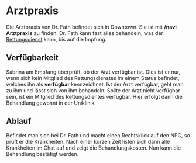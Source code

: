 # Arztpraxis

Die Arztpraxis von Dr. Fath befindet sich in Downtown. Sie ist mit **/navi Arztpraxis** zu finden. Dr. Fath kann fast alles behandeln, was der [Rettungsdienst](../../pages/fraktionen/rettungsdienst.md) kann, bis auf die Impfung.

## Verfügbarkeit 

Sabrina am Empfang überprüft, ob der Arzt verfügbar ist. Dies ist er nur, wenn sich kein Mitglied des Rettungsdienstes im einem Status befindet, welches ihn als **verfügbar** kennzeichnet. Ist der Arzt verfügbar, geht man zu ihm und lässt sich von ihm behandeln. Sollte der Arzt nicht verfügbar sein, ist ein Mitglied des Rettungsdientes verfügbar. Hier erfolgt dann die Behandlung gewohnt in der Uniklinik.

## Ablauf

Befindet man sich bei Dr. Fath und macht einen Rechtsklick auf den NPC, so prüft er die Krankheiten. Nach einer kurzen Zeit listen sich dann alle Krankheiten im Chat auf und zeigt die Behandlungskosten. Nun kann die Behandlung bestätigt werden.
